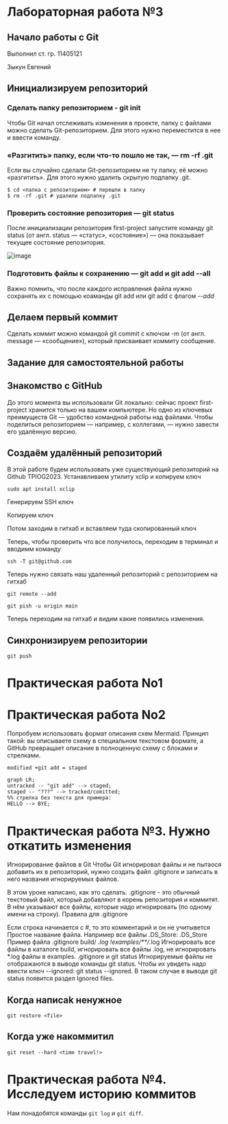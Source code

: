 ﻿# Лабораторная работа №3
## Начало работы c Git
Выполнил ст. гр. 11405121

Зыкун Евгений 
## Инициализируем репозиторий
### Сделать папку репозиторием - git init 
Чтобы Git начал отслеживать изменения в проекте, папку с файлами можно сделать Git-репозиторием. Для этого нужно переместится в нее и ввести команду.



### «Разгитить» папку, если что-то пошло не так, — rm -rf .git

Если вы случайно сделали Git-репозиторием не ту папку, её можно «разгитить». Для этого нужно
удалить скрытую подпапку .git.
```
$ cd <папка с репозиторием> # перешли в папку
$ rm -rf .git # удалили подпапку .git
```


### Проверить состояние репозитория — git status
После инициализации репозитория first-project запустите команду git status (от англ. status — «статус», «состояние») — она показывает текущее состояние репозитория.

![image](https://github.com/SVIATLANA2209/TPIOG2023/assets/119658317/7297e026-fa3c-489f-a414-88d0666689d7)

### Подготовить файлы к сохранению — git add и git add --all



Важно помнить, что после каждого исправления файла нужно сохранять их с помощью коаманды git add или git add с флагом *--add*
## Делаем первый коммит
Сделать коммит можно командой git commit c ключом -m (от англ. message — «сообщение»),
который присваивает коммиту сообщение.



## Задание для самостоятельной работы



## Знакомство с GitHub

До этого момента вы использовали Git локально: сейчас проект first-project хранится только на вашем компьютере. Но одно из ключевых преимуществ Git — удобство командной работы над файлами. Чтобы поделиться репозиторием — например, с коллегами, — нужно завести его удалённую версию.

## Создаём удалённый репозиторий
В этой работе будем использовать уже существующий репозиторий на Github TPIOG2023. Устанавливаем утилиту xclip и копируем ключ
```
sudo apt install xclip
```


Генерируем SSH ключ



Копируем ключ


Потом заходим в гитхаб и вставляем туда скопированный ключ




Теперь, чтобы проверить что все получилось, переходим в терминал и вводимм команду
```
ssh -T git@github.com
```



Теперь нужно связать наш удаленный репозиторий с репозиторием на гитхаб
```
git remote --add

git pish -u origin main

```



Теперь переходим на гитхаб и видим какие появились изменения.




## Синхронизируем репозитории
```
git push
```



# Практическая работа No1




# Практическая работа No2
Попробуем использовать формат описания схем Mermaid. Принцип такой: вы описываете схему в специальном текстовом формате, а GitHub превращает описание в полноценную схему с блоками и стрелками.
```
modified +git add = staged
```
```mermaid
graph LR;
untracked -- "git add" --> staged;
staged -- "???" --> tracked/comitted;
%% стрелка без текста для примера:
HELLO --> BYE;
```
# Практическая работа №3. Нужно откатить изменения
Игнорирование файлов в Git
Чтобы Git игнорировал файлы и не пытаося добавить их в репозиторий, нужно создать файл .gitignore и записать в него названия игнорируемых файлов.

В этом уроке написано, как это сделать.
.gitignore - это обычный текстовый файл, который добавляют в корень репозитория и коммитят. В нём указывают все файлы, которые надо игнорировать (по одному имени на строку).
Правила для .gitignore

Если строка начинается с #, то это комментарий и он не учитывется
Простое название файла. Например все файлы .DS_Store:
.DS_Store
Пример файла .gitignore
build/
*.log
!examples/**/*.log
Игнорировать все файлы в каталоге build, игнорировать все файлы .log, не игнорировать *.log файлы в examples.
.gitignore и git status
Игнорируемые файлы не отображаются в выводе команды git status. Чтобы их увидеть надо ввести ключ --ignored: git status --ignored. В таком случае в выводе git status появится раздел Ignored files.


## Когда написаk ненужное

```
git restore <file>
```

## Когда уже накоммитил

```
git reset --hard <time travel!>
```

# Практическая работа №4. Исследуем историю коммитов

Нам понадобятся команды `git log` и `git diff`.




